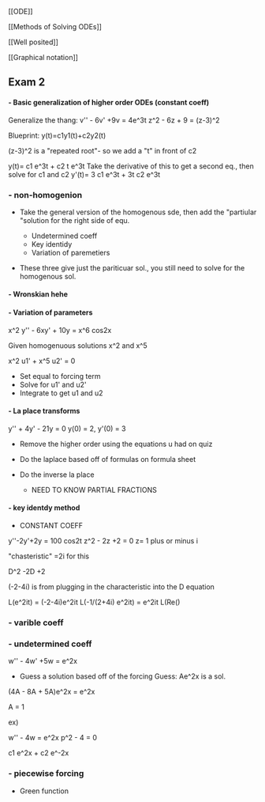 [[ODE]]


[[Methods of Solving ODEs]]


[[Well posited]]


[[Graphical notation]]



## Exam 2

#### - Basic generalization of higher order ODEs (constant coeff)
Generalize the thang: v'' - 6v' +9v = 4e^3t
z^2 - 6z + 9 = (z-3)^2

Blueprint: y(t)=c1y1(t)+c2y2(t)

(z-3)^2 is a "repeated root"- so we add a "t" in front of c2

y(t)= c1 e^3t + c2 t e^3t
Take the derivative of this to get a second eq., then solve for c1 and c2 
y'(t)= 3 c1 e^3t + 3t c2 e^3t

### - non-homogenion

- Take the general version of the homogenous sde, then add the "partiular "solution for the right side of equ.
	- Undetermined coeff
	- Key identidy
	- Variation of paremetiers 

- These three give just the pariticuar sol., you still need to solve for the homogenous sol.

####  - Wronskian hehe

#### - Variation of parameters

x^2 y'' - 6xy' + 10y = x^6 cos2x

Given homogenuous solutions x^2 and x^5

x^2 u1' + x^5 u2' = 0
- Set equal to forcing term
- Solve for u1' and u2' 
- Integrate to get u1 and u2


#### - La place transforms 

y'' + 4y' - 21y = 0
y(0) = 2, y'(0) = 3

- Remove the higher order using the equations u had on quiz

- Do the laplace based off of formulas on formula sheet

- Do the inverse la place 
	- NEED TO KNOW PARTIAL FRACTIONS

#### - key identdy method
- CONSTANT COEFF

y''-2y'+2y = 100 cos2t
z^2 - 2z +2 = 0
z= 1 plus or minus i

"chasteristic" =2i for this

D^2 -2D +2

(-2-4i) is from plugging in the characteristic into the D equation

L(e^2it) = (-2-4i)e^2it
L(-1/(2+4i) e^2it) = e^2it
L(Re()



### - varible coeff

### - undetermined coeff

w'' - 4w' +5w = e^2x
- Guess a solution based off of the forcing 
Guess: Ae^2x is a sol.

(4A - 8A + 5A)e^2x = e^2x

A = 1

ex) 

w'' - 4w = e^2x
 p^2 - 4 = 0 

c1 e^2x + c2 e^-2x

### - piecewise forcing


- Green function
